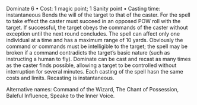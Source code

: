Dominate 6
• Cost:  1 magic point; 1 Sanity point
• Casting time: instantaneous
Bends the will of the target to that of the caster. For the spell to take effect the caster must succeed in an opposed POW roll with the target. If successful, the target obeys the commands of the caster without exception until the next round concludes.
The spell can affect only one individual at a time and has a maximum range of 10 yards. Obviously the command or commands must be intelligible to the target; the spell may be broken if a command contradicts the target’s basic nature (such as instructing a human to fly).
Dominate can be cast and recast as many times as the caster finds possible, allowing a target to be controlled without interruption for several minutes. Each casting of the spell hasn the same costs and limits. Recasting is instantaneous.

Alternative names: Command of the Wizard, The Chant of Possession, Baleful Influence, Speake to the Inner Voice.

